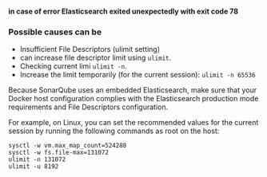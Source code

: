 #### in case of error Elasticsearch exited unexpectedly with exit code 78
### Possible causes can be
- Insufficient File Descriptors (ulimit setting)
- can increase file descriptor limit using `ulimit`.
- Checking current limi `ulimit -n`.
- Increase the limit temporarily (for the current session): `ulimit -n 65536`

Because SonarQube uses an embedded Elasticsearch, make sure that your Docker host configuration complies with the Elasticsearch production mode requirements⁠ and File Descriptors configuration⁠.

For example, on Linux, you can set the recommended values for the current session by running the following commands as root on the host:

```
sysctl -w vm.max_map_count=524288
sysctl -w fs.file-max=131072
ulimit -n 131072
ulimit -u 8192
```

